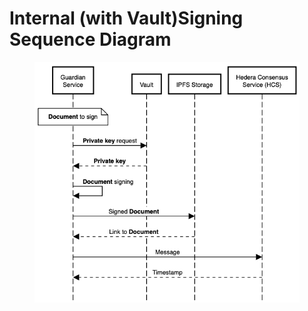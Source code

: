# Internal (with Vault)Signing Sequence Diagram

<figure><img src="../../.gitbook/assets/image (600).png" alt=""><figcaption></figcaption></figure>

